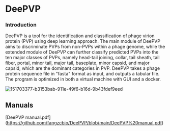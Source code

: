DeePVP
==============

### Introduction

DeePVP is a tool for the identification and classification of phage virion protein (PVP) using deep learning approach. The main module of DeePVP aims to discriminate PVPs from non-PVPs within a phage genome, while the extended module of DeePVP can further classify predicted PVPs into the ten major classes of PVPs, namely head-tail joining, collar, tail sheath, tail fiber, portal, minor tail, major tail, baseplate, minor capsid, and major capsid, which are the dominant categories in PVP. DeePVP takes a phage protein sequence file in "fasta" format as input, and outputs a tabular file. The program is optimized in both a virtual machine with GUI and a docker.

![151703377-b3153bab-911e-49f6-b16d-9b43fdef9eed](https://user-images.githubusercontent.com/107048586/172389231-10ce628c-e167-4f22-be2e-235128063fe3.png)

Manuals
-------

[DeePVP manual.pdf] (https://github.com/fangzcbio/DeePVP/blob/main/DeePVP%20manual.pdf)



